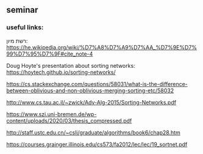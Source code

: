 ## seminar
### useful links: 
רשת מיון: 
https://he.wikipedia.org/wiki/%D7%A8%D7%A9%D7%AA_%D7%9E%D7%99%D7%95%D7%9F#cite_note-4

Doug Hoyte's presentation about sorting networks: https://hoytech.github.io/sorting-networks/

https://cs.stackexchange.com/questions/58031/what-is-the-difference-between-oblivious-and-non-oblivious-merging-sorting-etc/58032

http://www.cs.tau.ac.il/~zwick/Adv-Alg-2015/Sorting-Networks.pdf

https://www.szi.uni-bremen.de/wp-content/uploads/2020/03/thesis_compressed.pdf

http://staff.ustc.edu.cn/~csli/graduate/algorithms/book6/chap28.htm

https://courses.grainger.illinois.edu/cs573/fa2012/lec/lec/19_sortnet.pdf
